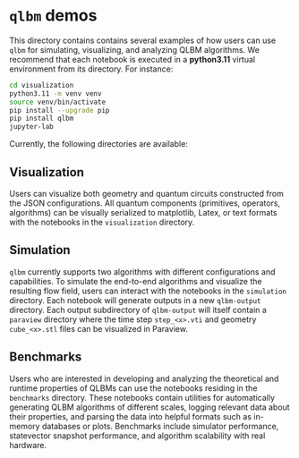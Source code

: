 # `qlbm` demos

This directory contains contains several examples of how users can use `qlbm` for simulating, visualizing, and analyzing QLBM algorithms. We recommend that each notebook is executed in a **python3.11** virtual environment from its directory. For instance:

```bash
cd visualization
python3.11 -m venv venv
source venv/bin/activate
pip install --upgrade pip
pip install qlbm
jupyter-lab
```

 Currently, the following directories are available:

## Visualization

Users can visualize both geometry and quantum circuits constructed from the JSON configurations. All quantum components (primitives, operators, algorithms) can be visually serialized to matplotlib, Latex, or text formats with the notebooks in the `visualization` directory.

## Simulation

`qlbm` currently supports two algorithms with different configurations and capabilities. To simulate the end-to-end algorithms and visualize the resulting flow field, users can interact with the notebooks in the `simulation` directory. Each notebook will generate outputs in a new `qlbm-output` directory. Each output subdirectory of `qlbm-output` will itself contain a `paraview` directory where the time step `step_<x>.vti` and geometry `cube_<x>.stl` files can be visualized in Paraview.

## Benchmarks

Users who are interested in developing and analyzing the theoretical and runtime properties of QLBMs can use the notebooks residing in the `benchmarks` directory. These notebooks contain utilities for automatically generating QLBM algorithms of different scales, logging relevant data about their properties, and parsing the data into helpful formats such as in-memory databases or plots. Benchmarks include simulator performance, statevector snapshot performance, and algorithm scalability with real hardware.